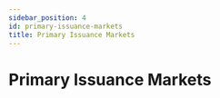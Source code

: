 ```yaml
---
sidebar_position: 4
id: primary-issuance-markets
title: Primary Issuance Markets
---
```


# Primary Issuance Markets